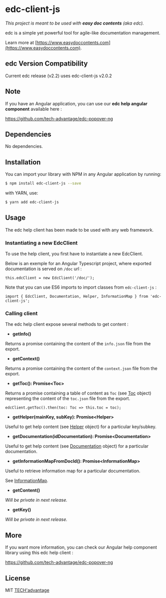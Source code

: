 # edc-client-js
_This project is meant to be used with **easy doc contents** (aka edc)._

edc is a simple yet powerful tool for agile-like documentation
management.

Learn more at [https://www.easydoccontents.com](https://www.easydoccontents.com).

## edc Version Compatibility

Current edc release (v2.2) uses edc-client-js v2.0.2

## Note

If you have an Angular application, you can use our **edc help angular component** available here :

https://github.com/tech-advantage/edc-popover-ng


## Dependencies

No dependencies.


## Installation
You can import your library with NPM in any Angular application by running:

```bash
$ npm install edc-client-js --save
```

with YARN, use:

```bash
$ yarn add edc-client-js

```

## Usage

The edc help client has been made to be used with any web framework.

### Instantiating a new EdcClient

To use the help client, you first have to instantiate a new EdcClient.

Below is an exemple for an Angular Typescript project, where exported documentation is served on `/doc` url :

```
this.edcClient = new EdcClient('/doc/');
```

Note that you can use ES6 imports to import classes from `edc-client-js` :

```
import { EdcClient, Documentation, Helper, InformationMap } from 'edc-client-js';
```

### Calling client 

The edc help client expose several methods to get content :

* **getInfo()**

Returns a promise containing the content of the `info.json` file  from the export.

* **getContext()**

Returns a promise containing the content of the `context.json` file  from the export.

* **getToc(): Promise\<Toc\>**

Returns a promise containing a table of content as `Toc` (see [Toc](https://github.com/tech-advantage/edc-client-js/blob/master/src/entities/toc.ts) object) representing the content of the `toc.json` file  from the export.

```
edcClient.getToc().then(toc: Toc => this.toc = toc);
```

* **getHelper(mainKey, subKey): Promise\<Helper\>**

Useful to get help content (see [Helper](https://github.com/tech-advantage/edc-client-js/blob/master/src/entities/helper.ts) object) for a particular key/subkey.

* **getDocumentation(idDocumentation): Promise\<Documentation\>**

Useful to get help content (see [Documentation](https://github.com/tech-advantage/edc-client-js/blob/master/src/entities/documentation.ts) object) for a particular documentation.

* **getInformationMapFromDocId(): Promise\<InformationMap\>**

Useful to retrieve information map for a particular documentation.

See [InformationMap](https://github.com/tech-advantage/edc-client-js/blob/master/src/entities/information-map.ts).


* **getContent()**

_Will be private in next release._

* **getKey()**

_Will be private in next release._

## More

If you want more information, you can check our Angular help component library using this edc help client :

https://github.com/tech-advantage/edc-popover-ng


## License

MIT [TECH'advantage](mailto:contact@tech-advantage.com)


